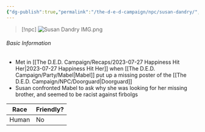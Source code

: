 ```yaml
---
{"dg-publish":true,"permalink":"/the-d-e-d-campaign/npc/susan-dandry/","created":"","updated":""}
---
```



> [!npc]
> ![Susan Dandry IMG.png](/img/user/z_Assets/Susan%20Dandry%20IMG.png)

 ###### Basic Information
- Met in [[The D.E.D. Campaign/Recaps/2023-07-27 Happiness Hit Her\|2023-07-27 Happiness Hit Her]] when [[The D.E.D. Campaign/Party/Mabel\|Mabel]] put up a missing poster of the [[The D.E.D. Campaign/NPC/Doorguard\|Doorguard]] 
- Susan confronted Mabel to ask why she was looking for her missing brother, and seemed to be racist against firbolgs

 | **Race** | **Friendly?** |
| --------- | ---------- |
| Human          |   No       | 
